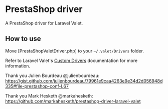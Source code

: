 # PrestaShop driver

A PrestaShop driver for Laravel Valet.

## How to use

Move [PrestaShopValetDriver.php] to your `~/.valet/Drivers` folder.

Refer to Laravel Valet's [Custom Drivers](https://laravel.com/docs/5.6/valet#custom-valet-drivers) documentation for more information.

Thank you Julien Bourdeau @julienbourdeau: https://gist.github.com/julienbourdeau/79961e9caa4263e9e34d2d056948d335#file-prestashop-conf-L67


Thank you Mark Hesketh @markahesketh: https://github.com/markahesketh/prestashop-driver-laravel-valet
